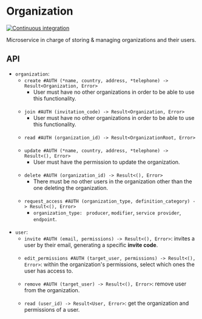 # Organization
[![Continuous integration](https://github.com/simple0x47/cooplan-organization/actions/workflows/ci.yml/badge.svg)](https://github.com/simple0x47/cooplan-organization/actions/workflows/ci.yml)

Microservice in charge of storing & managing organizations and their users.

## API

* `organization`:
  * `create #AUTH (*name, country, address, *telephone) -> Result<Organization, Error>` 
    * User must have no other organizations in order to be able to use this functionality.
  <br></br>
  * `join #AUTH (invitation_code) -> Result<Organization, Error>`
    * User must have no other organizations in order to be able to use this functionality.
      <br></br>
  * `read #AUTH (organization_id) -> Result<OrganizationRoot, Error>`
  <br></br>
  * `update #AUTH (*name, country, address, *telephone) -> Result<(), Error>`
    * User must have the permission to update the organization.
  <br></br>
  * `delete #AUTH (organization_id) -> Result<(), Error>`
    * There must be no other users in the organization other than the one deleting the organization.
  <br></br>
  * `request_access #AUTH (organization_type, definition_category) -> Result<(), Error>`
    * `organization_type: ` `producer`, `modifier`, `service provider`, `endpoint`.
  <br></br>
* `user`:
  * `invite #AUTH (email, permissions) -> Result<(), Error>`: invites a user by their email,
  generating a specific **invite code**.
  <br></br>
  * `edit_permissions #AUTH (target_user, permissions) -> Result<(), Error>`: within the organization's permissions,
  select which ones the user has access to.
  <br></br>
  * `remove #AUTH (target_user) -> Result<(), Error>`: remove user from the organization.
  <br></br>
  * `read (user_id) -> Result<User, Error>`: get the organization and permissions of a user.
